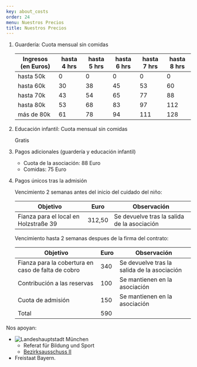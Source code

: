 ```yaml
---
key: about_costs
order: 24
menu: Nuestros Precios
title: Nuestros Precios
---
```

1. Guardería: Cuota mensual sin comidas

   Ingresos (en Euros) | hasta 4 hrs | hasta 5 hrs | hasta 6 hrs | hasta 7 hrs | hasta 8 hrs 
   ---------------|---------------|---------------|---------------|---------------|---------------
   hasta 50k        | 0             | 0             | 0             | 0             | 0
   hasta 60k        | 30            | 38            | 45            | 53            | 60
   hasta 70k        | 43            | 54            | 65            | 77            | 88
   hasta 80k        | 53            | 68            | 83            | 97            | 112
   más de 80k       | 61            | 78            | 94            | 111           | 128

2. Educación infantil: Cuota mensual sin comidas
 
   Gratis

3. Pagos adicionales (guardería y educación infantil)

   * Cuota de la asociación: 88 Euro
   * Comidas: 75 Euro

4. Pagos únicos tras la admisión

   Vencimiento 2 semanas antes del inicio del cuidado del niño:

   Objetivo                          | Euro   | Observación                        
   ----------------------------------|--------|----------------------------------
   Fianza para el local en Holzstraße 39               | 312,50 | Se devuelve tras la salida de la asociación

   Vencimiento hasta 2 semanas despues de la firma del contrato:

   Objetivo                          | Euro   | Observación                        
   ----------------------------------|--------|----------------------------------
   Fianza para la cobertura en caso de falta de cobro | 340    | Se devuelve tras la salida de la asociación 
   Contribución a las reservas       | 100    | Se mantienen en la asociación      
   Cuota de admisión                    | 150    | Se mantienen en la asociación      
   Total                            | 590    |  &nbsp;                                


Nos apoyan:

* ![Landeshauptstadt München](http://losglobos.de/img/landeshauptstadt_muenchen.gif)
  * Referat für Bildung und Sport
  * [Bezirksausschuss II](https://www.muenchen.de/rathaus/Stadtpolitik/Bezirksausschuesse.html)
* Freistaat Bayern.